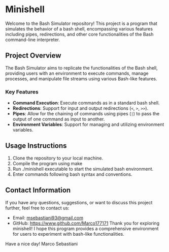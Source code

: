 # Minishell

Welcome to the Bash Simulator repository! This project is a program that simulates the behavior of a bash shell, encompassing various features including pipes, redirections, and other core functionalities of the Bash command-line interpreter.

## Project Overview

The Bash Simulator aims to replicate the functionalities of the Bash shell, providing users with an environment to execute commands, manage processes, and manipulate file streams using various Bash-like features.

### Key Features

- **Command Execution**: Execute commands as in a standard bash shell.
- **Redirections**: Support for input and output redirections (`<`, `>`, `>>`).
- **Pipes**: Allow for the chaining of commands using pipes (`|`) to pass the output of one command as input to another.
- **Environment Variables**: Support for managing and utilizing environment variables.

## Usage Instructions

1. Clone the repository to your local machine.
2. Compile the program using make
3. Run ./minishell executable to start the simulated bash environment.
4. Enter commands following bash syntax and conventions.

## Contact Information
If you have any questions, suggestions, or want to discuss this project further, feel free to contact us:

- Email: msebastiani93@gmail.com
- GitHub: https://www.github.com/Marco177171
Thank you for exploring minishell! I hope this program provides a comprehensive environment for users to experiment with bash-like functionalities.

Have a nice day!
Marco Sebastiani
